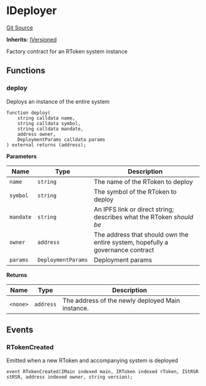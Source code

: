 # IDeployer
[Git Source](https://github.com/larrythecucumber321/protocol/blob/0e60393685a4ae7994ac986273cdfa4cf9c069ed/contracts/interfaces/IDeployer.sol)

**Inherits:**
[IVersioned](/tools/docgen/src/contracts/interfaces/IVersioned.sol/interface.IVersioned.md)

Factory contract for an RToken system instance


## Functions
### deploy

Deploys an instance of the entire system


```solidity
function deploy(
    string calldata name,
    string calldata symbol,
    string calldata mandate,
    address owner,
    DeploymentParams calldata params
) external returns (address);
```
**Parameters**

|Name|Type|Description|
|----|----|-----------|
|`name`|`string`|The name of the RToken to deploy|
|`symbol`|`string`|The symbol of the RToken to deploy|
|`mandate`|`string`|An IPFS link or direct string; describes what the RToken _should be_|
|`owner`|`address`|The address that should own the entire system, hopefully a governance contract|
|`params`|`DeploymentParams`|Deployment params|

**Returns**

|Name|Type|Description|
|----|----|-----------|
|`<none>`|`address`|The address of the newly deployed Main instance.|


## Events
### RTokenCreated
Emitted when a new RToken and accompanying system is deployed


```solidity
event RTokenCreated(IMain indexed main, IRToken indexed rToken, IStRSR stRSR, address indexed owner, string version);
```

